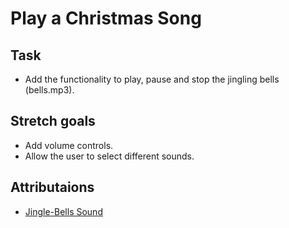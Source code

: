 # Play a Christmas Song

## Task

- Add the functionality to play, pause and stop the jingling bells (bells.mp3).

## Stretch goals

- Add volume controls.
- Allow the user to select different sounds.

## Attributaions

- [Jingle-Bells Sound](http://soundfxcenter.com/sound-effects/christmas/0)
